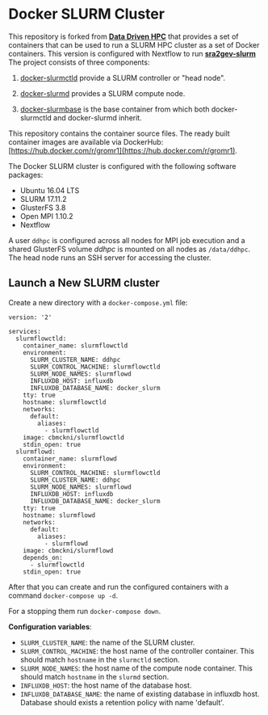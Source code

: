 # Docker SLURM Cluster

This repository is forked from **[Data Driven HPC](https://github.com/datadrivenhpc/docker-slurmbase)** 
that provides a set of containers that can be used to run a SLURM HPC cluster as a set of Docker
containers. This version is configured with Nextflow to run **[sra2gev-slurm](https://github.com/cbmckni/sra2gev-slurm)**
The project consists of three components:

1. [docker-slurmctld](https://github.com/GRomR1/docker-slurmctld) provide
a SLURM controller or "head node".

2. [docker-slurmd](https://github.com/GRomR1/docker-slurmd) provides a
SLURM compute node.

3. [docker-slurmbase](https://github.com/GRomR1/docker-slurmbase) is the
base container from which both docker-slurmctld and docker-slurmd inherit.

This repository contains the container source files. The ready built container
images are available via DockerHub: [https://hub.docker.com/r/gromr1](https://hub.docker.com/r/gromr1).

The Docker SLURM cluster is configured with the following software packages:

- Ubuntu 16.04 LTS
- SLURM 17.11.2
- GlusterFS 3.8
- Open MPI 1.10.2
- Nextflow

A user `ddhpc` is configured across all nodes for MPI job execution and a shared
GlusterFS volume *ddhpc* is mounted on all nodes as `/data/ddhpc`. The head node
runs an SSH server for accessing the cluster.

## Launch a New SLURM cluster

Create a new directory with a `docker-compose.yml` file:

```
version: '2'

services:
  slurmflowctld:
    container_name: slurmflowctld
    environment:
      SLURM_CLUSTER_NAME: ddhpc
      SLURM_CONTROL_MACHINE: slurmflowctld
      SLURM_NODE_NAMES: slurmflowd
      INFLUXDB_HOST: influxdb
      INFLUXDB_DATABASE_NAME: docker_slurm
    tty: true
    hostname: slurmflowctld
    networks:
      default:
        aliases:
          - slurmflowctld
    image: cbmckni/slurmflowctld
    stdin_open: true
  slurmflowd:
    container_name: slurmflowd
    environment:
      SLURM_CONTROL_MACHINE: slurmflowctld
      SLURM_CLUSTER_NAME: ddhpc
      SLURM_NODE_NAMES: slurmflowd
      INFLUXDB_HOST: influxdb
      INFLUXDB_DATABASE_NAME: docker_slurm
    tty: true
    hostname: slurmflowd
    networks:
      default:
        aliases:
          - slurmflowd
    image: cbmckni/slurmflowd
    depends_on:
      - slurmflowctld
    stdin_open: true
```

After that you can create and run the configured containers with a command `docker-compose up -d`.

For a stopping them run `docker-compose down`. 


**Configuration variables**:

  * `SLURM_CLUSTER_NAME`: the name of the SLURM cluster.
  * `SLURM_CONTROL_MACHINE`: the host name of the controller container. This should match `hostname` in the `slurmctld` section.
  * `SLURM_NODE_NAMES`: the host name of the compute node container. This should match `hostname` in the `slurmd` section.
  * `INFLUXDB_HOST`: the host name of the database host. 
  * `INFLUXDB_DATABASE_NAME`: the name of existing database in influxdb host. Database should exists a retention policy with name 'default'. 
